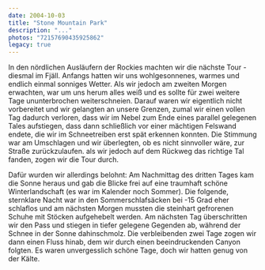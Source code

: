 ```yaml
---
date: 2004-10-03
title: "Stone Mountain Park"
description: "..."
photos: "72157690435925862"
legacy: true
---
```


In den nördlichen Ausläufern der Rockies machten wir die nächste Tour - diesmal im Fjäll. Anfangs hatten wir uns wohlgesonnenes, warmes und endlich einmal sonniges Wetter. Als wir jedoch am zweiten Morgen erwachten, war um uns herum alles weiß und es sollte für zwei weitere Tage ununterbrochen weiterschneien. Darauf waren wir eigentlich nicht vorbereitet und wir gelangten an unsere Grenzen, zumal wir einen vollen Tag dadurch verloren, dass wir im Nebel zum Ende eines parallel gelegenen Tales aufstiegen, dass dann schließlich vor einer mächtigen Felswand endete, die wir im Schneetreiben erst spät erkennen konnten. Die Stimmung war am Umschlagen und wir überlegten, ob es nicht sinnvoller wäre, zur Straße zurückzulaufen. als wir jedoch auf dem Rückweg das richtige Tal fanden, zogen wir die Tour durch.

Dafür wurden wir allerdings belohnt: Am Nachmittag des dritten Tages kam die Sonne heraus und gab die Blicke frei auf eine traumhaft schöne Winterlandschaft (es war im Kalender noch Sommer). Die folgende, sternklare Nacht war in den Sommerschlafsäcken bei -15 Grad eher schlaflos und am nächsten Morgen mussten die steinhart gefrorenen Schuhe mit Stöcken aufgehebelt werden. Am nächsten Tag überschritten wir den Pass und stiegen in tiefer gelegene Gegenden ab, während der Schnee in der Sonne dahinschmolz. Die verbleibenden zwei Tage zogen wir dann einen Fluss hinab, dem wir durch einen beeindruckenden Canyon folgten. Es waren unvergesslich schöne Tage, doch wir hatten genug von der Kälte.
